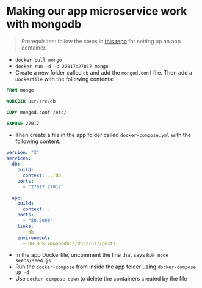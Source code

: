 # Making our app microservice work with mongodb

> Prerequisites: follow the steps in [this repo](https://github.com/am93596/SRE_Microservices) for setting up an app container.  
- `docker pull mongo`
- `docker run -d -p 27017:27017 mongo`
- Create a new folder called `db` and add the `mongod.conf` file. Then add a `Dockerfile` with the following contents:
```dockerfile
FROM mongo

WORKDIR usr/src/db

COPY mongod.conf /etc/

EXPOSE 27017
```
- Then create a file in the app folder called `docker-compose.yml` with the following content:
```yaml
version: "2"
services:
  db:
    build:
      context: ../db
    ports:
      - "27017:27017"

  app:
    build:
      context: .
    ports:
      - "80:3000"
    links:
      - db
    environment:
      - DB_HOST=mongodb://db:27017/posts
```
- In the app Dockerfile, uncomment the line that says `RUN node seeds/seed.js`
- Run the `docker-compose` from inside the app folder using `docker-compose up -d`
- Use `docker-compose down` to delete the containers created by the file
